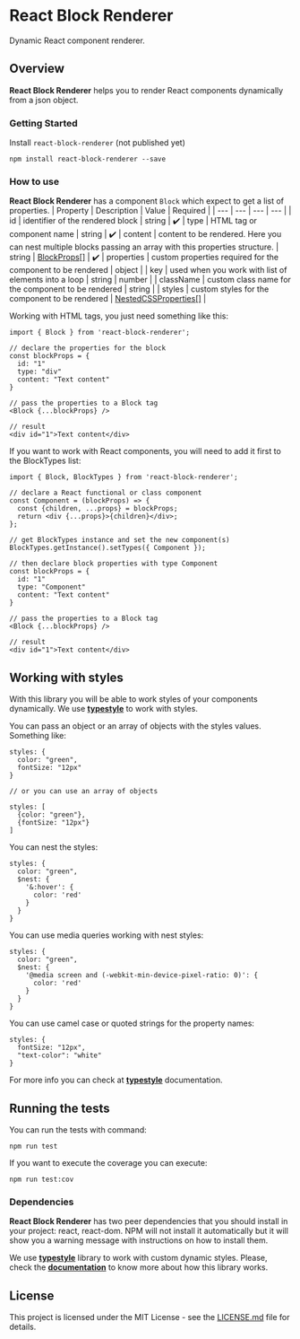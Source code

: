 # React Block Renderer

Dynamic React component renderer.

## Overview

**React Block Renderer** helps you to render React components dynamically from a json object.

### Getting Started

Install `react-block-renderer` (not published yet)

```shell
npm install react-block-renderer --save
```

### How to use

**React Block Renderer** has a component `Block` which expect to get a list of properties.
| Property | Description | Value | Required |
| --- | --- | --- | --- |
| id | identifier of the rendered block | string | :heavy_check_mark:
| type | HTML tag or component name | string | :heavy_check_mark:
| content | content to be rendered. Here you can nest multiple blocks passing an array with this properties structure. | string \| [BlockProps[]](https://github.com/srbarba/react-block-renderer/blob/e8437b2218ead2c93ba53a668fb484423cfb7023/src/blockRenderer.tsx#L19) | :heavy_check_mark:
| properties | custom properties required for the component to be rendered | object |
| key | used when you work with list of elements into a loop | string \| number |
| className | custom class name for the component to be rendered | string |
| styles | custom styles for the component to be rendered | [NestedCSSProperties[]](https://github.com/typestyle/typestyle/blob/f8cd6a01ab005efc638937615b87cbe9e562c8dd/src/types.ts#L29) |

Working with HTML tags, you just need something like this:
```
import { Block } from 'react-block-renderer';

// declare the properties for the block
const blockProps = {
  id: "1"
  type: "div"
  content: "Text content"
}

// pass the properties to a Block tag
<Block {...blockProps} />

// result
<div id="1">Text content</div>
```

If you want to work with React components, you will need to add it first to the BlockTypes list:

```
import { Block, BlockTypes } from 'react-block-renderer';

// declare a React functional or class component
const Component = (blockProps) => {
  const {children, ...props} = blockProps;
  return <div {...props}>{children}</div>;
};

// get BlockTypes instance and set the new component(s)
BlockTypes.getInstance().setTypes({ Component });

// then declare block properties with type Component
const blockProps = {
  id: "1"
  type: "Component"
  content: "Text content"
}

// pass the properties to a Block tag
<Block {...blockProps} />

// result
<div id="1">Text content</div>
```

## Working with styles

With this library you will be able to work styles of your components dynamically. We use **[typestyle](https://github.com/typestyle/typestyle)** to work with styles.

You can pass an object or an array of objects with the styles values. Something like:

```
styles: {
  color: "green",
  fontSize: "12px"
}

// or you can use an array of objects

styles: [
  {color: "green"},
  {fontSize: "12px"}
]
```

You can nest the styles:
```
styles: {
  color: "green",
  $nest: {
    '&:hover': {
      color: 'red'
    }
  }
}
```

You can use media queries working with nest styles:
```
styles: {
  color: "green",
  $nest: {
    '@media screen and (-webkit-min-device-pixel-ratio: 0)': {
      color: 'red'
    }
  }
}
```

You can use camel case or quoted strings for the property names:
```
styles: {
  fontSize: "12px",
  "text-color": "white"
}
```

For more info you can check at **[typestyle](https://github.com/typestyle/typestyle)** documentation.

## Running the tests

You can run the tests with command:

```
npm run test
```

If you want to execute the coverage you can execute:

```
npm run test:cov
```

### Dependencies

**React Block Renderer** has two peer dependencies that you should install in your project: react, react-dom. NPM will not install it automatically but it will show you a warning message with instructions on how to install them.

We use **[typestyle](https://github.com/typestyle/typestyle)** library to work with custom dynamic styles. Please, check the **[documentation]()** to know more about how this library works.

## License

This project is licensed under the MIT License - see the [LICENSE.md](LICENSE.md) file for details.
